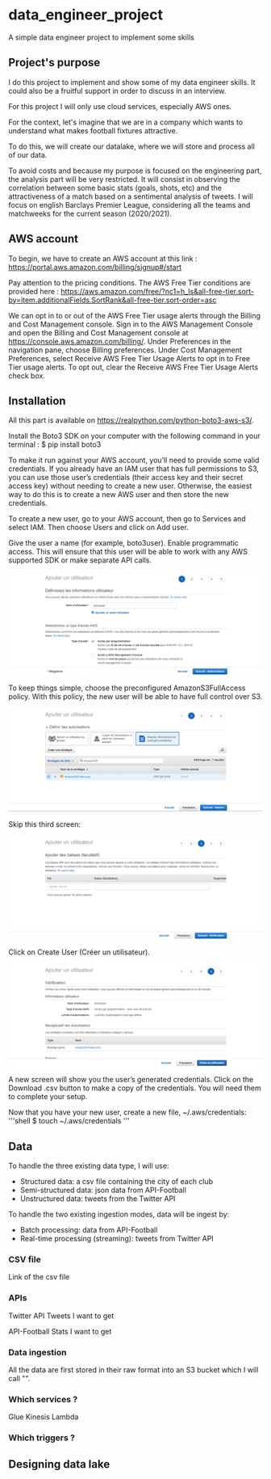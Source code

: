 # data_engineer_project
A simple data engineer project to implement some skills

## Project's purpose
I do this project to implement and show some of my data engineer skills. It could also be a fruitful support in order to discuss in an interview.

For this project I will only use cloud services, especially AWS ones.

For the context, let's imagine that we are in a company which wants to understand what makes football fixtures attractive.

To do this, we will create our datalake, where we will store and process all of our data.

To avoid costs and because my purpose is focused on the engineering part, the analysis part will be very restricted.
It will consist in observing the correlation between some basic stats (goals, shots, etc) and the attractiveness of a match based on a sentimental analysis of tweets.
I will focus on english Barclays Premier League, considering all the teams and matchweeks for the current season (2020/2021).

## AWS account

To begin, we have to create an AWS account at this link :
https://portal.aws.amazon.com/billing/signup#/start

Pay attention to the pricing conditions. The AWS Free Tier conditions are provided here :
https://aws.amazon.com/free/?nc1=h_ls&all-free-tier.sort-by=item.additionalFields.SortRank&all-free-tier.sort-order=asc

We can opt in to or out of the AWS Free Tier usage alerts through the Billing and Cost Management console.
Sign in to the AWS Management Console and open the Billing and Cost Management console at
https://console.aws.amazon.com/billing/.
Under Preferences in the navigation pane, choose Billing preferences.
Under Cost Management Preferences, select Receive AWS Free Tier Usage Alerts to opt in to Free Tier usage alerts. To opt out, clear the Receive AWS Free Tier Usage Alerts check box.

## Installation

All this part is available on https://realpython.com/python-boto3-aws-s3/.

Install the Boto3 SDK on your computer with the following command in your terminal :
$ pip install boto3

To make it run against your AWS account, you’ll need to provide some valid credentials. If you already have an IAM user that has full permissions to S3, you can use those user’s credentials (their access key and their secret access key) without needing to create a new user. Otherwise, the easiest way to do this is to create a new AWS user and then store the new credentials.

To create a new user, go to your AWS account, then go to Services and select IAM. Then choose Users and click on Add user.

Give the user a name (for example, boto3user). Enable programmatic access. This will ensure that this user will be able to work with any AWS supported SDK or make separate API calls.

![](images/AWS_IAM_AddUser_1.PNG)

To keep things simple, choose the preconfigured AmazonS3FullAccess policy. With this policy, the new user will be able to have full control over S3.

![](images/AWS_IAM_AddUser_2.PNG)

Skip this third screen:

![](images/AWS_IAM_AddUser_3.PNG)

Click on Create User (Créer un utilisateur).

![](images/AWS_IAM_AddUser_4.PNG)

A new screen will show you the user’s generated credentials. Click on the Download .csv button to make a copy of the credentials. You will need them to complete your setup.

Now that you have your new user, create a new file, ~/.aws/credentials:
'''shell
$ touch ~/.aws/credentials
'''

## Data

To handle the three existing data type, I will use:
- Structured data: a csv file containing the city of each club
- Semi-structured data: json data from API-Football
- Unstructured data: tweets from the Twitter API

To handle the two existing ingestion modes, data will be ingest by:
- Batch processing: data from API-Football
- Real-time processing (streaming): tweets from Twitter API

### CSV file

Link of the csv file

### APIs

Twitter API
Tweets I want to get

API-Football
Stats I want to get

### Data ingestion
All the data are first stored in their raw format into an S3 bucket which I will call "".

### Which services ?
Glue
Kinesis
Lambda

### Which triggers ?

## Designing data lake
